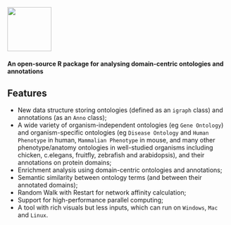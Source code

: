 <a href="index.html"><IMG src="dcGOR_logo.png" height="100px" id="logo"></a>

<B><h4>An open-source R package for analysing domain-centric ontologies and annotations</h4></B>

## Features

* New data structure storing ontologies (defined as an `igraph` class) and annotations (as an `Anno` class);
* A wide variety of organism-independent ontologies (eg `Gene Ontology`) and organism-specific ontologies (eg  `Disease Ontology` and `Human Phenotype` in human, `Mammalian Phenotype` in mouse, and many other phenotype/anatomy ontologies in well-studied organisms including chicken, c.elegans, fruitfly, zebrafish and arabidopsis), and their annotations on protein domains;
* Enrichment analysis using domain-centric ontologies and annotations;
* Semantic similarity between ontology terms (and between their annotated domains);
* Random Walk with Restart for network affinity calculation;
* Support for high-performance parallel computing;
* A tool with rich visuals but less inputs, which can run on `Windows`, `Mac` and `Linux`.
